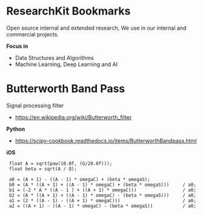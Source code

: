 # ResearchKit Bookmarks
Open source internal and extended research, We use in our internal and commercial projects.

**Focus in**
- Data Structures and Algorithms
- Machine Learning, Deep Learning and AI

# Butterworth Band Pass
Signal processing filter
- https://en.wikipedia.org/wiki/Butterworth_filter

**Python**
- https://scipy-cookbook.readthedocs.io/items/ButterworthBandpass.html

**iOS**
```
 float A = sqrt(pow(10.0f, (G/20.0f)));
 float beta = sqrt(A / Q);
 
 a0 = (A + 1) - ((A - 1) * omegaC) + (beta * omegaS);
 b0 = (A * ((A + 1) + ((A - 1) * omegaC) + (beta * omegaS)))     / a0;
 b1 = (-2 * A * ((A - 1 ) + ((A + 1) * omegaC)))                 / a0;
 b2 = (A * ((A + 1) + ((A - 1) * omegaC) - (beta * omegaS)))     / a0;
 a1 = (2 * ((A - 1) - ((A + 1) * omegaC)))                       / a0;
 a2 = ((A + 1) - ((A - 1) * omegaC) - (beta * omegaS))           / a0;
```

